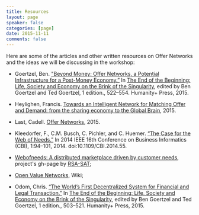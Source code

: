```yaml
---
title: Resources
layout: page
speaker: false
categories: [page]
date: 2015-11-11
comments: false
---
```


Here are some of the articles and other written resources on Offer Networks and the ideas we will be discussing in the workshop:

* Goertzel, Ben. ["Beyond Money: Offer Networks, a Potential Infrastructure for a Post-Money Economy.”]({{site.baseurl}}/files/offer_networks.pdf) In [The End of the Beginning: Life, Society and Economy on the Brink of the Singularity](http://goertzel.org/End_of_the_Beginning_July_2015.pdf), edited by Ben Goertzel and Ted Goertzel, 1 edition., 522–554. Humanity+ Press, 2015.

* Heylighen, Francis. <a href="http://pespmc1.vub.ac.be/Papers/GB-OfferNetwork.pdf">Towards an Intelligent Network for Matching Offer and Demand: from the sharing economy to the Global Brain</a>, 2015. 

* Last, Cadell. <a href="https://cadelllast.files.wordpress.com/2012/12/offer-networks.pdf">Offer Networks</a>, 2015.

* Kleedorfer, F., C.M. Busch, C. Pichler, and C. Huemer. [“The Case for the Web of Needs.”](http://sat.researchstudio.at/sites/sat.researchstudio.at/files/won_cbi-2014_the_case_for_the_web_of_needs.pdf) In 2014 IEEE 16th Conference on Business Informatics (CBI), 1:94–101, 2014. doi:10.1109/CBI.2014.55.

* [Webofneeds: A distributed marketplace driven by customer needs](http://researchstudio-sat.github.io/webofneeds/), project's gh-page by [RSA-SAT](http://sat.researchstudio.at/en);

* [Open Value Networks](http://valuenetwork.referata.com/wiki/Main_Page), Wiki;

* Odom, Chris. [“The World’s First Decentralized System for Financial and Legal Transaction.”]({{site.baseurl}}/files/decentralized_transactions.pdf) In [The End of the Beginning: Life, Society and Economy on the Brink of the Singularity](http://goertzel.org/End_of_the_Beginning_July_2015.pdf), edited by Ben Goertzel and Ted Goertzel, 1 edition., 503–521. Humanity+ Press, 2015.


